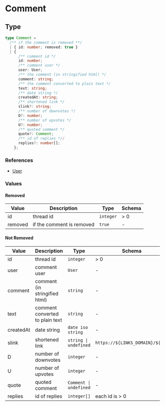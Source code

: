 # Comment

## Type

```typescript
type Comment =
  /** if the comment is removed **/
  | { id: number; removed: true }
  | {
      /** comment id */
      id: number;
      /** comment user */
      user: User;
      /** the comment (in stringified html) */
      comment: string;
      /** the comment converted to plain text */
      text: string;
      /** date string */
      createdAt: string;
      /** shortened link */
      slink?: string;
      /** number of downvotes */
      D?: number;
      /** number of upvotes */
      U?: number;
      /** quoted comment */
      quote?: Comment;
      /** id of replies *//
      replies?: number[];
    };
```

### References

- [User](./user)

### Values

#### Removed

| Value | Description | Type | Schema |
| ----- | ----------- | ---- | ------ |
| id    | thread id   | `integer` | > 0 |
| removed | if the comment is removed | `true` | - |

#### Not Removed

| Value | Description | Type | Schema |
| ----- | ----------- | ---- | ------ |
| id    | thread id   | `integer` | > 0 |
| user  | comment user | `User` | - |
| comment | comment (in stringified html) | `string` | - |
| text | comment converted to plain text | `string` | - |
| createdAt | date string | `date iso string` | - |
| slink | shortened link | `string \| undefined` | `https://${LINKS_DOMAIN}/${id}` |
| D | number of downvotes | `integer` | - |
| U | number of upvotes | `integer` | - |
| quote | quoted comment | `Comment \| undefined` | - |
| replies | id of replies | `integer[]` | each id is > 0 |

